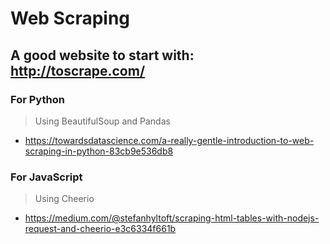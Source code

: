 # Web Scraping

## A good website to start with: http://toscrape.com/

### For Python
> Using BeautifulSoup and Pandas
- https://towardsdatascience.com/a-really-gentle-introduction-to-web-scraping-in-python-83cb9e536db8

### For JavaScript
> Using Cheerio
- https://medium.com/@stefanhyltoft/scraping-html-tables-with-nodejs-request-and-cheerio-e3c6334f661b
